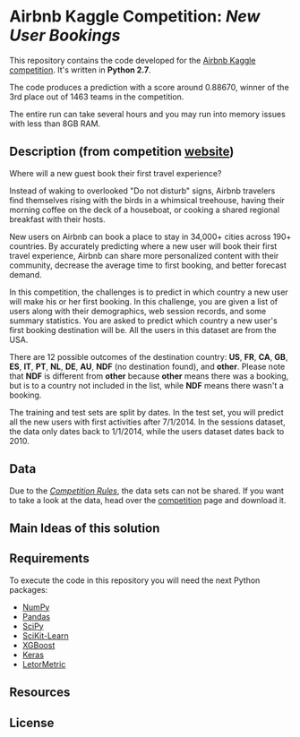 # Airbnb Kaggle Competition: *New User Bookings*

This repository contains the code developed for the [Airbnb Kaggle
competition][competition]. It's written in **Python 2.7**. 

The code produces a prediction with a score around 0.88670, winner of the 3rd 
place out of 1463 teams in the competition.

The entire run can take several hours and you may run into memory
issues with less than 8GB RAM.

[competition]: https://www.kaggle.com/c/airbnb-recruiting-new-user-bookings

## Description (from competition [website][competition])

Where will a new guest book their first travel experience?

Instead of waking to overlooked "Do not disturb" signs, Airbnb travelers find themselves rising with the birds in a whimsical treehouse, having their morning coffee on the deck of a houseboat, or cooking a shared regional breakfast with their hosts.

New users on Airbnb can book a place to stay in 34,000+ cities across 190+ countries. By accurately predicting where a new user will book their first travel experience, Airbnb can share more personalized content with their community, decrease the average time to first booking, and better forecast demand.

In this competition, the challenges is to predict in which country a new user will make his or her first booking. 
In this challenge, you are given a list of users along with their demographics, web session records, and some summary statistics. You are asked to predict which country a new user's first booking destination will be. All the users in this dataset are from the USA.

There are 12 possible outcomes of the destination country: **US**, **FR**, **CA**, **GB**, **ES**, **IT**, **PT**, **NL**, **DE**, **AU**, **NDF** (no destination found), and **other**. Please note that **NDF** is different from **other** because **other** means there was a booking, but is to a country not included in the list, while **NDF** means there wasn't a booking.

The training and test sets are split by dates. In the test set, you will predict all the new users with first activities after 7/1/2014. In the sessions dataset, the data only dates back to 1/1/2014, while the users dataset dates back to 2010. 

## Data


Due to the [*Competition Rules*][rules], the data sets can not be shared. If
you want to take a look at the data, head over the [competition][competition]
page and download it.

[rules]: https://www.kaggle.com/c/airbnb-recruiting-new-user-bookings/rules

## Main Ideas of this solution


## Requirements

To execute the code in this repository you will need the next Python packages:

- [NumPy](http://www.numpy.org/)
- [Pandas](http://pandas.pydata.org/)
- [SciPy](http://www.scipy.org/)
- [SciKit-Learn](http://scikit-learn.org/stable/)
- [XGBoost](https://github.com/dmlc/xgboost)
- [Keras](https://github.com/fchollet/keras)
- [LetorMetric](https://gist.github.com/adamliesko/dddaa52c4b05b9a581b3)

## Resources


## License
